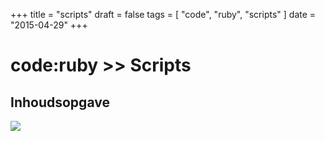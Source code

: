 +++
title = "scripts"
draft = false
tags = [
    "code",
    "ruby",
    "scripts"
]
date = "2015-04-29"
+++
# code:ruby >> Scripts 

## Inhoudsopgave 

<img style='' src='/img/indexmenu>.|js navbar nocookie'>

